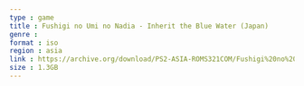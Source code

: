```yaml
---
type : game
title : Fushigi no Umi no Nadia - Inherit the Blue Water (Japan)
genre : 
format : iso
region : asia
link : https://archive.org/download/PS2-ASIA-ROMS321COM/Fushigi%20no%20Umi%20no%20Nadia%20-%20Inherit%20the%20Blue%20Water%20%28Japan%29.7z
size : 1.3GB
---
```

